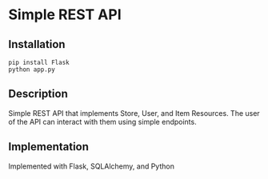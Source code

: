 # Simple REST API

## Installation

```
pip install Flask
python app.py
```

## Description

Simple REST API that implements Store, User, and Item Resources. The user of the API can interact with them using simple endpoints.


## Implementation

Implemented with Flask, SQLAlchemy, and Python
